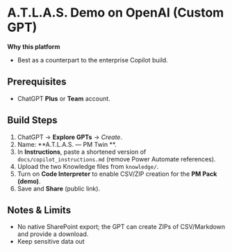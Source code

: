 # A.T.L.A.S. Demo on OpenAI (Custom GPT)

**Why this platform**
- Best as a counterpart to the enterprise Copilot build.

## Prerequisites
- ChatGPT **Plus** or **Team** account.

## Build Steps
1. ChatGPT → **Explore GPTs** → *Create*.
2. Name: **A.T.L.A.S. — PM Twin **.
3. In **Instructions**, paste a shortened version of `docs/copilot_instructions.md` (remove Power Automate references).
4. Upload the two Knowledge files from `knowledge/`.
5. Turn on **Code Interpreter** to enable CSV/ZIP creation for the **PM Pack (demo)**.
6. Save and **Share** (public link).

## Notes & Limits
- No native SharePoint export; the GPT can create ZIPs of CSV/Markdown and provide a download.
- Keep sensitive data out
